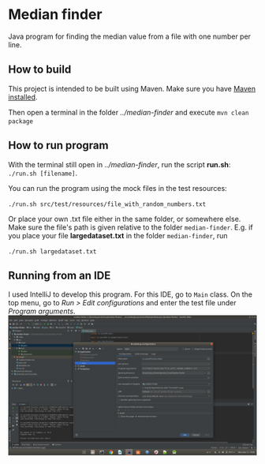 # Median finder
Java program for finding the median value from a file with one number per line.

## How to build
This project is intended to be built using Maven. Make sure you have [Maven installed](https://maven.apache.org). 

Then open a terminal in the folder *../median-finder* and execute
`mvn clean package`

## How to run program

With the terminal still open in *../median-finder*, run the script **run.sh**:
`./run.sh [filename]`.

You can run the program using the mock files in the test resources:

`./run.sh src/test/resources/file_with_random_numbers.txt`

Or place your own .txt file either in the same folder, or somewhere else. Make sure the file's path is given relative to the folder `median-finder`. E.g. if you place your file **largedataset.txt** in the folder `median-finder`, run

`./run.sh largedataset.txt`

## Running from an IDE

I used IntelliJ to develop this program. For this IDE, go to `Main` class. On the top menu, go to *Run > Edit configurations* and enter the test file under *Program arguments*.
![Screenshot](/docs/img/edit_config.png)

